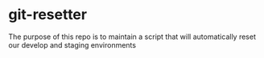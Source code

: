 # git-resetter

The purpose of this repo is to maintain a script that will automatically reset our develop and staging environments 
